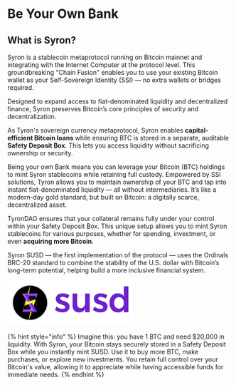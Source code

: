 # Be Your Own ₿ank

## What is Syron?

Syron is a stablecoin metaprotocol running on Bitcoin mainnet and integrating with the Internet Computer at the protocol level. This groundbreaking "Chain Fusion" enables you to use your existing Bitcoin wallet as your Self-Sovereign Identity (SSI) — no extra wallets or bridges required.

Designed to expand access to fiat-denominated liquidity and decentralized finance, Syron preserves Bitcoin’s core principles of security and decentralization.

As Tyron's sovereign currency metaprotocol, Syron enables **capital-efficient Bitcoin loans** while ensuring BTC is stored in a separate, auditable **Safety Deposit ₿ox**. This lets you access liquidity without sacrificing ownership or security.

Being your own ₿ank means you can leverage your Bitcoin (BTC) holdings to mint Syron stablecoins while retaining full custody. Empowered by SSI solutions, Tyron allows you to maintain ownership of your BTC and tap into instant fiat-denominated liquidity — all without intermediaries. It’s like a modern-day gold standard, but built on Bitcoin: a digitally scarce, decentralized asset.

TyronDAO ensures that your collateral remains fully under your control within your Safety Deposit ₿ox. This unique setup allows you to mint Syron stablecoins for various purposes, whether for spending, investment, or even **acquiring more Bitcoin**.

Syron SUSD — the first implementation of the protocol — uses the Ordinals BRC-20 standard to combine the stability of the U.S. dollar with Bitcoin’s long-term potential, helping build a more inclusive financial system.

<img src="./susd.png" style="width: 56%;">

{% hint style="info" %}
Imagine this: you have 1 BTC and need $20,000 in liquidity. With Syron, your Bitcoin stays securely stored in a Safety Deposit ₿ox while you instantly mint SUSD. Use it to buy more BTC, make purchases, or explore new investments. You retain full control over your Bitcoin's value, allowing it to appreciate while having accessible funds for immediate needs.
{% endhint %}
